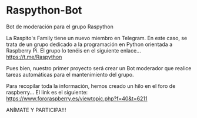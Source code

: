 # Raspython-Bot
Bot de moderación para el grupo Raspython

La Raspito's Family tiene un nuevo miembro en Telegram. En este caso, se
trata de un grupo dedicado a la programación en Python orientada a Raspberry
Pi. El grupo lo tenéis en el siguiente enlace...
https://t.me/Raspython

Pues bien, nuestro primer proyecto será crear un Bot moderador que realice
tareas automáticas para el mantenimiento del grupo.

Para recopilar toda la información, hemos creado un hilo en el foro de
raspberry... El link es el siguiente:
https://www.fororaspberry.es/viewtopic.php?f=40&t=6211

ANÍMATE Y PARTICIPA!!!
